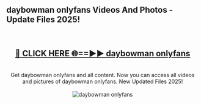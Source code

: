<h2>daybowman onlyfans Videos And Photos - Update Files 2025!</h2>
<br>
<div align="center">
<h2><a href="https://linkcuts.com/hfmhzwbr" rel="nofollow">🔴 CLICK HERE 🌐==►► daybowman onlyfans</a></h2>
<br>
Get daybowman onlyfans and all content. Now you can access all videos and pictures of daybowman onlyfans. New Updated Files 2025!
<br>
<br>
<a href="https://linkcuts.com/hfmhzwbr" rel="nofollow" data-target="animated-image.originalLink"><img src="https://i.ibb.co.com/WyWwxjT/player-gif2.gif" alt="daybowman onlyfans" style="max-width: 100%; display: inline-block;" data-target="animated-image.originalImage"></a>
</div>
<br>